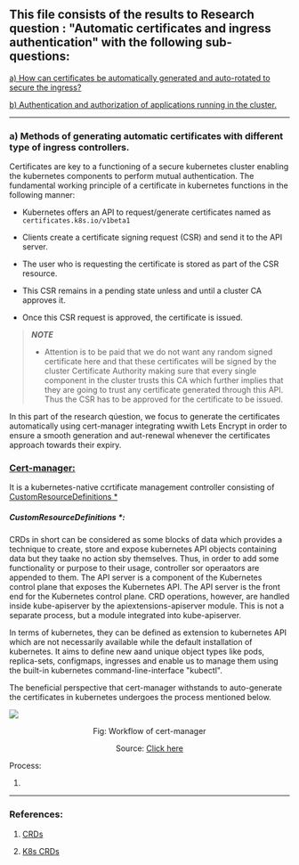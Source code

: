 ## This file consists of the results to Research question : "Automatic certificates and ingress authentication" with the following sub-questions:

<a href="https://github.com/dikshita-git/Research-Project/blob/main/K3s/Chapters/Results/3.2_Automatic_certificates_and_ingress_authentication.md#a-methods-of-generating-automatic-certificates-with-different-type-of-ingress-controllers">a) How can certificates be automatically generated and auto-rotated to secure the ingress?


<a href="https://github.com/dikshita-git/RP_Ingress_security-IPv4_and_IPv6/blob/main/K3s/Chapters/Results/3.2_Certificate_analysis_and_comparison.md#b-can-wildcard-certficiates-be-beneficial-during-operations">b) Authentication and authorization of applications running in the cluster.</a>


------------------------------------------------------------------------------------------------------

### a) Methods of generating automatic certificates with different type of ingress controllers.

Certificates are key to a functioning of a secure kubernetes cluster enabling the kubernetes components to perform mutual authentication. The fundamental working principle of a certificate in kubernetes functions in the following manner:

* Kubernetes offers an API to request/generate certificates named as <code>certificates.k8s.io/v1beta1</code>

* Clients create a certificate signing request (CSR) and send it to the API server.

* The user who is requesting the certificate is stored as part of the CSR resource.

* This CSR remains in a pending state unless and until a cluster CA approves it.
 
* Once this CSR request is approved, the certificate is issued.
 
>***NOTE***
>- Attention is to be paid that we do not want any random signed certificate here and that these certificates will be signed by the cluster Certificate Authority making sure that every single component in the cluster trusts this CA which further implies that they are going to trust any certificate generated through this API. Thus the CSR has to be approved for the certificate to be issued.


In this part of the research qúestion, we focus to generate the certificates automatically using cert-manager integrating wwith Lets Encrypt in order to ensure a smooth generation and aut-renewal whenever the certificates approach towards their expiry.

 
### <ins>Cert-manager:</ins>
 
It is a kubernetes-native ccrtificate management controller consisting of <a href="">CustomResourceDefinitions *</a>
 

##### CustomResourceDefinitions *:

CRDs in short can be considered as some blocks of data which provides a technique to create, store and expose kubernetes API objects containing data but they taake no action sby themselves. Thus, in order to add some functionality or purpose to their usage, controller sor operaators are appended to them. The API server is a component of the Kubernetes control plane that exposes the Kubernetes API. The API server is the front end for the Kubernetes control plane. CRD operations, however, are handled inside kube-apiserver by the apiextensions-apiserver module. This is not a separate process, but a module integrated into kube-apiserver.
 
In terms of kubernetes, they can be defined as extension to kubernetes API which are not necessarily available while the default installation of kubernetes. It aims to define new aand unique object types like pods, replica-sets, configmaps, ingresses and enable us to manage them using the built-in kubernetes command-line-interface "kubectl".

The beneficial perspective that cert-manager withstands to auto-generate the certificates in kubernetes undergoes the process mentioned below.
 
<kbd><img src="https://github.com/dikshita-git/Research-Project/blob/main/Wiki-page-images/Research_Question/1.%20Ingress/cert%2Blets-encrypt.png"></kbd>

<p align="center">Fig: Workflow of cert-manager</p>
<p align="center">Source: <a href="https://cert-manager.io/docs/">Click here</a></p>
 
   Process:
   
   1. 

--------------------------------------------------------------------------------------------------------



### References:
 
1. <a href="https://www.techtarget.com/searchitoperations/tip/Learn-to-use-Kubernetes-CRDs-in-this-tutorial-example">CRDs </a>

2. <a href="https://www.howtogeek.com/devops/what-are-kubernetes-custom-resource-definitions-crds/">K8s CRDs </a> 
